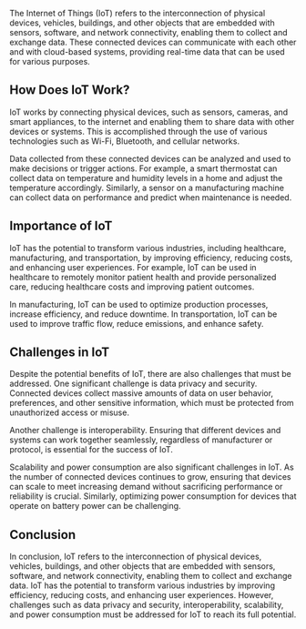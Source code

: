 
The Internet of Things (IoT) refers to the interconnection of physical devices, vehicles, buildings, and other objects that are embedded with sensors, software, and network connectivity, enabling them to collect and exchange data. These connected devices can communicate with each other and with cloud-based systems, providing real-time data that can be used for various purposes.

How Does IoT Work?
------------------

IoT works by connecting physical devices, such as sensors, cameras, and smart appliances, to the internet and enabling them to share data with other devices or systems. This is accomplished through the use of various technologies such as Wi-Fi, Bluetooth, and cellular networks.

Data collected from these connected devices can be analyzed and used to make decisions or trigger actions. For example, a smart thermostat can collect data on temperature and humidity levels in a home and adjust the temperature accordingly. Similarly, a sensor on a manufacturing machine can collect data on performance and predict when maintenance is needed.

Importance of IoT
-----------------

IoT has the potential to transform various industries, including healthcare, manufacturing, and transportation, by improving efficiency, reducing costs, and enhancing user experiences. For example, IoT can be used in healthcare to remotely monitor patient health and provide personalized care, reducing healthcare costs and improving patient outcomes.

In manufacturing, IoT can be used to optimize production processes, increase efficiency, and reduce downtime. In transportation, IoT can be used to improve traffic flow, reduce emissions, and enhance safety.

Challenges in IoT
-----------------

Despite the potential benefits of IoT, there are also challenges that must be addressed. One significant challenge is data privacy and security. Connected devices collect massive amounts of data on user behavior, preferences, and other sensitive information, which must be protected from unauthorized access or misuse.

Another challenge is interoperability. Ensuring that different devices and systems can work together seamlessly, regardless of manufacturer or protocol, is essential for the success of IoT.

Scalability and power consumption are also significant challenges in IoT. As the number of connected devices continues to grow, ensuring that devices can scale to meet increasing demand without sacrificing performance or reliability is crucial. Similarly, optimizing power consumption for devices that operate on battery power can be challenging.

Conclusion
----------

In conclusion, IoT refers to the interconnection of physical devices, vehicles, buildings, and other objects that are embedded with sensors, software, and network connectivity, enabling them to collect and exchange data. IoT has the potential to transform various industries by improving efficiency, reducing costs, and enhancing user experiences. However, challenges such as data privacy and security, interoperability, scalability, and power consumption must be addressed for IoT to reach its full potential.
